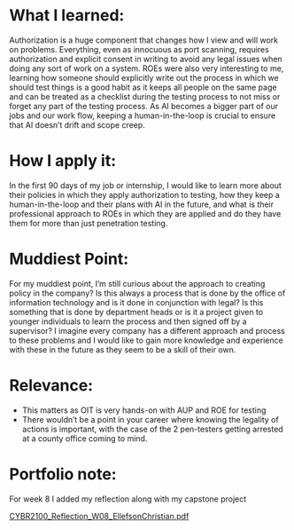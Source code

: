 # What I learned:

Authorization is a huge component that changes how I view and will work on problems. Everything, even as innocuous as port scanning, requires authorization and explicit consent in writing to avoid any legal issues when doing any sort of work on a system. ROEs were also very interesting to me, learning how someone should explicitly write out the process in which we should test things is a good habit as it keeps all people on the same page and can be treated as a checklist during the testing process to not miss or forget any part of the testing process. As AI becomes a bigger part of our jobs and our work flow, keeping a human-in-the-loop is crucial to ensure that AI doesn’t drift and scope creep. 


# How I apply it:

In the first 90 days of my job or internship, I would like to learn more about their policies in which they apply authorization to testing, how they keep a human-in-the-loop and their plans with AI in the future, and what is their professional approach to ROEs in which they are applied and do they have them for more than just penetration testing.

# Muddiest Point:

For my muddiest point, I’m still curious about the approach to creating policy in the company? Is this always a process that is done by the office of information technology and is it done in conjunction with legal? Is this something that is done by department heads or is it a project given to younger individuals to learn the process and then signed off by a supervisor? I imagine every company has a different approach and process to these problems and I would like to gain more knowledge and experience with these in the future as they seem to be a skill of their own. 

# Relevance:

- This matters as OIT is very hands-on with AUP and ROE for testing
- There wouldn’t be a point in your career where knowing the legality of actions is important, with the case of the 2 pen-testers getting arrested at a county office coming to mind.


# Portfolio note:
For week 8 I added my reflection along with my capstone project

[CYBR2100_Reflection_W08_EllefsonChristian.pdf](https://github.com/user-attachments/files/22860691/CYBR2100_Reflection_W08_EllefsonChristian.pdf)
